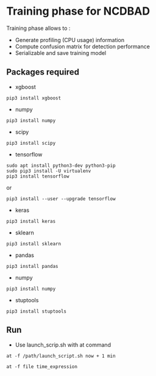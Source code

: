 # Training phase for NCDBAD

Training phase allows to :
- Generate profiling (CPU usage) information
- Compute confusion matrix for detection performance
- Serializable and save training model

## Packages required 
- xgboost
```
pip3 install xgboost
```
- numpy
```
pip3 install numpy
```
- scipy 
```
pip3 install scipy
```
- tensorflow
```
sudo apt install python3-dev python3-pip
sudo pip3 install -U virtualenv
pip3 install tensorflow
``` 
or
```
pip3 install --user --upgrade tensorflow
```
- keras 
```
pip3 install keras
```
- sklearn 
```
pip3 install sklearn
```
- pandas
```
pip3 install pandas
```
- numpy 
```
pip3 install numpy
```
- stuptools
```
pip3 install stuptools
```

## Run
- Use launch_scrip.sh with at command
```
at -f /path/launch_script.sh now + 1 min
```

```
at -f file time_expression
```